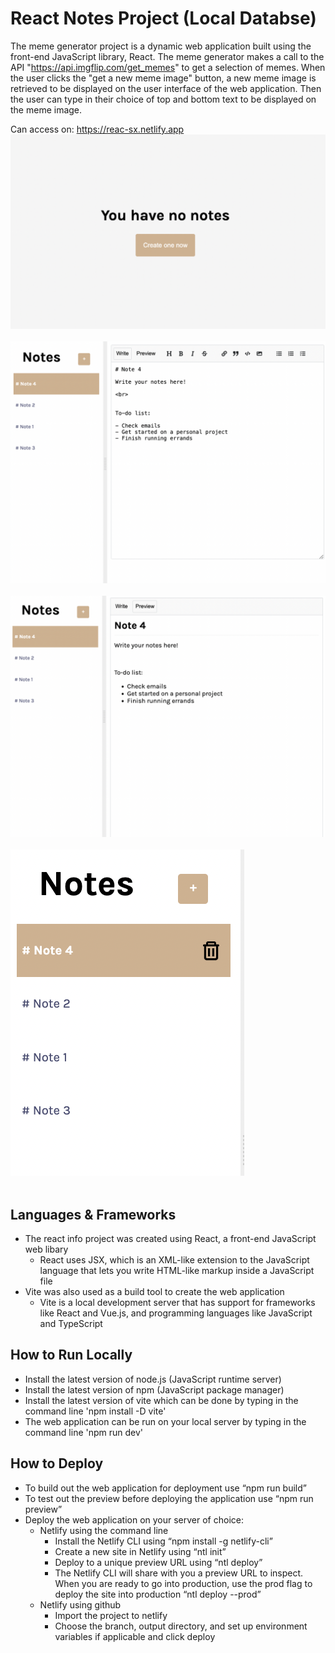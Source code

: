 # React Notes Project (Local Databse)

The meme generator project is a dynamic web application built using the front-end JavaScript library, React. The meme generator makes a call to the API "https://api.imgflip.com/get_memes" to get a selection of memes. When the user clicks the "get a new meme image" button, a new meme image is retrieved to be displayed on the user interface of the web application. Then the user can type in their choice of top and bottom text to be displayed on the meme image.

Can access on: https://reac-sx.netlify.app
![Create New](./images/create-new.png?raw=true "Create New")
<br></br>
![Write](./images/write.png?raw=true "Write")
<br></br>
![Preview](./images/preview.png?raw=true "Preview")
<br></br>
![Delete](./images/delete.png?raw=true "Delete")
<br></br>

## Languages & Frameworks
- The react info project was created using React, a front-end JavaScript web libary
  - React uses JSX, which is an XML-like extension to the JavaScript language that lets you write HTML-like markup inside a JavaScript file
- Vite was also used as a build tool to create the web application
  - Vite is a local development server that has support for frameworks like React and Vue.js, and programming languages like JavaScript and TypeScript 

## How to Run Locally
- Install the latest version of node.js (JavaScript runtime server)
- Install the latest version of npm (JavaScript package manager)
- Install the latest version of vite which can be done by typing in the command line 'npm install -D vite'
- The web application can be run on your local server by typing in the command line 'npm run dev'

## How to Deploy
- To build out the web application for deployment use “npm run build”
- To test out the preview before deploying the application use “npm run preview”
- Deploy the web application on your server of choice:
  - Netlify using the command line
    - Install the Netlify CLI using “npm install -g netlify-cli”
    - Create a new site in Netlify using “ntl init”
    - Deploy to a unique preview URL using “ntl deploy”
    - The Netlify CLI will share with you a preview URL to inspect. When you are ready to go into production, use the prod flag to deploy the site into production “ntl deploy --prod”
  - Netlify using github
    - Import the project to netlify
    - Choose the branch, output directory, and set up environment variables if applicable and click deploy

